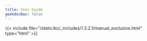 ```yaml
---
title: User Guide
geekdocNav: false
---
```

{{< include file="/static/ko/_includes/1.3.2.1/manual_exclusive.html" type="html" >}}